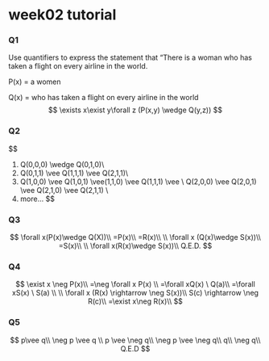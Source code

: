 # week02 tutorial

### Q1

Use quantifiers to express the statement that “There is a woman who has taken a flight on every airline in the world.  

P(x) = a women

Q(x) =  who has taken a flight on every airline in the world
$$
\exists x\exist y\forall z (P(x,y) \wedge Q(y,z))
$$

### Q2

$$
1. Q(0,0,0) \wedge Q(0,1,0)\\
2. Q(0,1,1) \vee Q(1,1,1) \vee Q(2,1,1)\\
3. Q(1,0,0) \vee Q(1,0,1) \vee(1,1,0) \vee Q(1,1,1) \vee \\ Q(2,0,0) \vee Q(2,0,1) \vee Q(2,1,0) \vee Q(2,1,1) \\
4. more...
$$



### Q3

$$
\forall x(P(x)\wedge Q(X))\\
=P(x)\\
=R(x)\\
\\
\forall x (Q(x)\wedge S(x))\\
=S(x)\\
\\
\forall x(R(x)\wedge S(x))\\
Q.E.D.
$$

### Q4

$$
\exist x \neg P(x)\\
=\neg \forall x P(x)
\\
=\forall xQ(x) \ Q(a)\\
=\forall xS(x) \ S(a)
\\
\\
\forall x (R(x) \rightarrow \neg S(x))\\
S(c) \rightarrow \neg R(c)\\
=\exist x\neg R(x)\\
$$

### Q5

$$
p\vee q\\
\neg p \vee q \\
p \vee \neg q\\
\neg p \vee \neg q\\
q\\
\neg q\\
Q.E.D
$$

